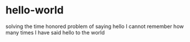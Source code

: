 # hello-world
solving the time honored problem of saying hello
I cannot remember how many times I have said hello to the world
